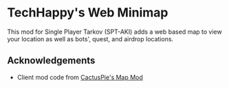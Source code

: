 
# TechHappy's Web Minimap

This mod for Single Player Tarkov (SPT-AKI) adds a web based map to view your location as well as bots', quest, and airdrop locations.


## Acknowledgements

 - Client mod code from [CactusPie's Map Mod](https://github.com/CactusPie/SPT-Minimap)

